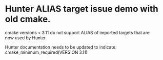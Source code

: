 Hunter ALIAS target issue demo with old cmake.
===

cmake versions < 3.11 do not support ALIAS of imported targets that are now used by Hunter. 

Hunter documentation needs to be updated to indicate:
cmake_minimum_required(VERSION 3.11)
